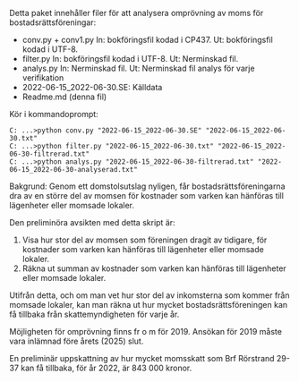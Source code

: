 
Detta paket innehåller filer för att analysera omprövning av moms för bostadsrättsföreningar:
   * conv.py + conv1.py In: bokföringsfil kodad i CP437. Ut: bokföringsfil kodad i UTF-8.
   * filter.py In: bokföringsfil kodad i UTF-8. Ut: Nerminskad fil.
   * analys.py In: Nerminskad fil. Ut: Nerminskad fil analys för varje verifikation
   * 2022-06-15_2022-06-30.SE: Källdata
   * Readme.md (denna fil)

Kör i kommandoprompt:
```
C: ...>python conv.py "2022-06-15_2022-06-30.SE" "2022-06-15_2022-06-30.txt"
C: ...>python filter.py "2022-06-15_2022-06-30.txt" "2022-06-15_2022-06-30-filtrerad.txt"
C: ...>python analys.py "2022-06-15_2022-06-30-filtrerad.txt" "2022-06-15_2022-06-30-analyserad.txt"
```
Bakgrund:
Genom ett domstolsutslag nyligen, får bostadsrättsföreningarna dra av en större del av momsen för kostnader som varken kan hänföras till lägenheter eller momsade lokaler.

Den preliminöra avsikten med detta skript är:
1. Visa hur stor del av momsen som föreningen dragit av tidigare, för kostnader som varken kan hänföras till lägenheter eller momsade lokaler.
2. Räkna ut summan av kostnader som varken kan hänföras till lägenheter eller momsade lokaler.

Utifrån detta, och om man vet hur stor del av inkomsterna som kommer från momsade lokaler, kan man räkna ut hur mycket bostadsrättsföreningen kan få tillbaka från skattemyndigheten för varje år.

Möjligheten för omprövning finns fr o m för 2019. Ansökan för 2019 måste vara inlämnad före årets (2025) slut.

En preliminär uppskattning av hur mycket momsskatt som Brf Rörstrand 29-37 kan få tillbaka, för år 2022, är 843 000 kronor.

